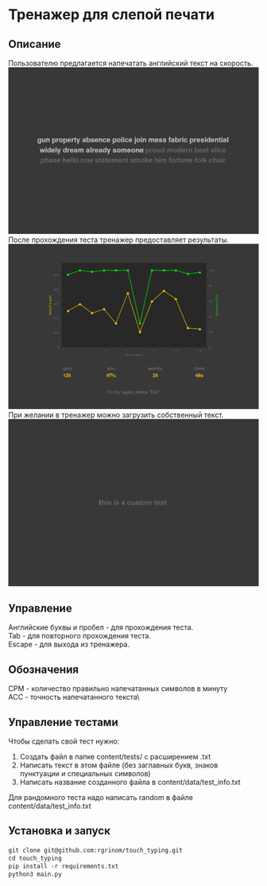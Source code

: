 # Тренажер для слепой печати

## Описание
Пользователю предлагается напечатать английский текст на скорость.\
![Картинка с примером теста](/readme_images/test.png)\
После прохождения теста тренажер предоставляет результаты.\
![Картинка с результатами теста](/readme_images/results.png)\
При желании в тренажер можно загрузить собственный текст.\
![Картинка с заранее заданным тестом](/readme_images/custom.png)

## Управление
Английские буквы и пробел - для прохождения теста.\
Tab - для повторного прохождения теста.\
Escape - для выхода из тренажера.

## Обозначения
CPM - количество правильно напечатанных символов в минуту\
ACC - точность напечатанного текста\

## Управление тестами
Чтобы сделать свой тест нужно:
1. Создать файл в папке content/tests/ с расширением .txt
2. Написать текст в этом файле (без заглавных букв, знаков пунктуации и специальных символов)
3. Написать название созданного файла в content/data/test_info.txt

Для рандомного теста надо написать random в файле content/data/test_info.txt

## Установка и запуск
```
git clone git@github.com:rgrinom/touch_typing.git
cd touch_typing
pip install -r requirements.txt
python3 main.py
```